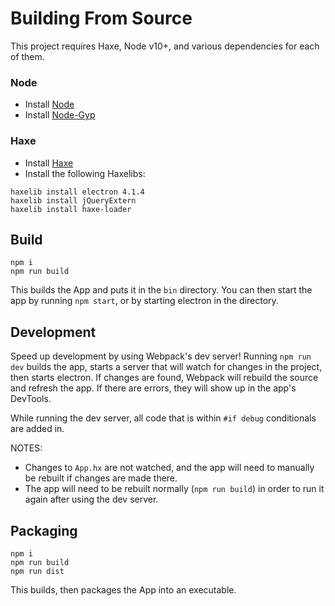 # Building From Source

This project requires Haxe, Node v10+, and various dependencies for each of them.

### Node
* Install [Node](https://nodejs.org/)
* Install [Node-Gyp](https://github.com/nodejs/node-gyp#installation)

### Haxe
* Install [Haxe](https://haxe.org/download/)
* Install the following Haxelibs:
```
haxelib install electron 4.1.4
haxelib install jQueryExtern
haxelib install haxe-loader
```

## Build
```
npm i
npm run build
```
This builds the App and puts it in the `bin` directory. You can then start the app by running `npm start`, or by starting electron in the directory.

## Development
Speed up development by using Webpack's dev server! Running `npm run dev` builds the app, starts a server that will watch for changes in the project, then starts electron. If changes are found, Webpack will rebuild the source and refresh the app. If there are errors, they will show up in the app's DevTools.

While running the dev server, all code that is within `#if debug` conditionals are added in.

NOTES: 
  * Changes to `App.hx` are not watched, and the app will need to manually be rebuilt if changes are made there.
  * The app will need to be rebuilt normally (`npm run build`) in order to run it again after using the dev server.

## Packaging
```
npm i
npm run build
npm run dist
```
This builds, then packages the App into an executable.